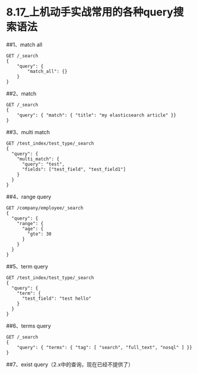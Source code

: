 # 8.17_上机动手实战常用的各种query搜索语法

##1、match all

    GET /_search
    {
        "query": {
            "match_all": {}
        }
    }

##2、match

    GET /_search
    {
        "query": { "match": { "title": "my elasticsearch article" }}
    }

##3、multi match

    GET /test_index/test_type/_search
    {
      "query": {
        "multi_match": {
          "query": "test",
          "fields": ["test_field", "test_field1"]
        }
      }
    }

##4、range query

    GET /company/employee/_search 
    {
      "query": {
        "range": {
          "age": {
            "gte": 30
          }
        }
      }
    }

##5、term query

    GET /test_index/test_type/_search 
    {
      "query": {
        "term": {
          "test_field": "test hello"
        }
      }
    }

##6、terms query

    GET /_search
    {
        "query": { "terms": { "tag": [ "search", "full_text", "nosql" ] }}
    }

##7、exist query（2.x中的查询，现在已经不提供了）


